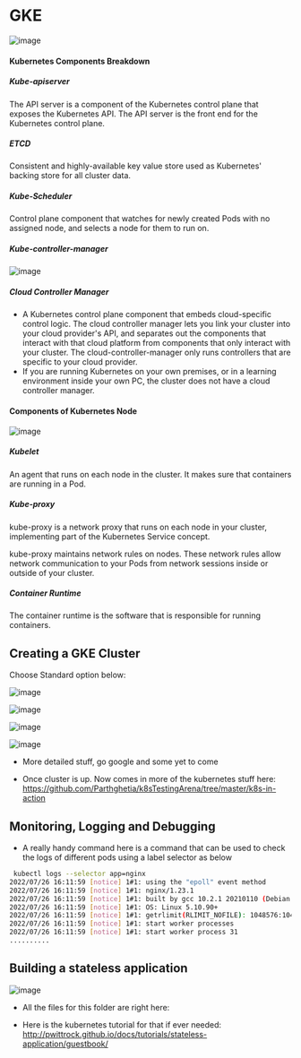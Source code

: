 # GKE
![image](https://user-images.githubusercontent.com/43883264/180875415-9be8a30e-3256-4948-9cec-544744a7a521.png)

#### Kubernetes Components Breakdown

##### Kube-apiserver
The API server is a component of the Kubernetes control plane that exposes the Kubernetes API. The API server is the front end for the Kubernetes control plane.

##### ETCD
Consistent and highly-available key value store used as Kubernetes' backing store for all cluster data.

##### Kube-Scheduler
Control plane component that watches for newly created Pods with no assigned node, and selects a node for them to run on.

##### Kube-controller-manager
![image](https://user-images.githubusercontent.com/43883264/180875864-087ffba2-8c3d-40d1-855b-398d1f76dce5.png)

##### Cloud Controller Manager
- A Kubernetes control plane component that embeds cloud-specific control logic. The cloud controller manager lets you link your cluster into your cloud provider's API, and separates out the components that interact with that cloud platform from components that only interact with your cluster.
The cloud-controller-manager only runs controllers that are specific to your cloud provider. 
- If you are running Kubernetes on your own premises, or in a learning environment inside your own PC, the cluster does not have a cloud controller manager.

#### Components of Kubernetes Node
![image](https://user-images.githubusercontent.com/43883264/180876187-3cfcd53c-450d-43bd-852d-a8c7a863a586.png)

##### Kubelet
An agent that runs on each node in the cluster. It makes sure that containers are running in a Pod.

##### Kube-proxy
kube-proxy is a network proxy that runs on each node in your cluster, implementing part of the Kubernetes Service concept.

kube-proxy maintains network rules on nodes. These network rules allow network communication to your Pods from network sessions inside or outside of your cluster.

##### Container Runtime
The container runtime is the software that is responsible for running containers.


## Creating a GKE Cluster

Choose Standard option below:

![image](https://user-images.githubusercontent.com/43883264/181051424-9968dcf4-ebb6-412a-9d53-5560cab53709.png) 

![image](https://user-images.githubusercontent.com/43883264/181051600-0d7e46bc-cc8e-4e28-a17c-34217040aebc.png)

![image](https://user-images.githubusercontent.com/43883264/181051677-ba66835d-3af3-44bf-b139-62e057dbf69d.png)

![image](https://user-images.githubusercontent.com/43883264/181051835-673c0909-25a7-41d4-a925-c7e7739d6a24.png)

- More detailed stuff, go google and some yet to come

- Once cluster is up. Now comes in more of the kubernetes stuff here: https://github.com/Parthghetia/k8sTestingArena/tree/master/k8s-in-action

## Monitoring, Logging and Debugging
- A really handy command here is a command that can be used to check the logs of different pods using a label selector as below

```bash
 kubectl logs --selector app=nginx
2022/07/26 16:11:59 [notice] 1#1: using the "epoll" event method
2022/07/26 16:11:59 [notice] 1#1: nginx/1.23.1
2022/07/26 16:11:59 [notice] 1#1: built by gcc 10.2.1 20210110 (Debian 10.2.1-6)
2022/07/26 16:11:59 [notice] 1#1: OS: Linux 5.10.90+
2022/07/26 16:11:59 [notice] 1#1: getrlimit(RLIMIT_NOFILE): 1048576:1048576
2022/07/26 16:11:59 [notice] 1#1: start worker processes
2022/07/26 16:11:59 [notice] 1#1: start worker process 31
..........
```

## Building a stateless application

![image](https://user-images.githubusercontent.com/43883264/181076319-0cc87e77-65b7-4c95-ac8e-1dc3c136b42e.png)

- All the files for this folder are right here: [
](https://github.com/ACloudGuru-Resources/Course_GKE_Beginner_To_Pro/tree/master/Chapter_Three/Lecture_1_Lab/redisdemo)

- Here is the kubernetes tutorial for that if ever needed: http://pwittrock.github.io/docs/tutorials/stateless-application/guestbook/

